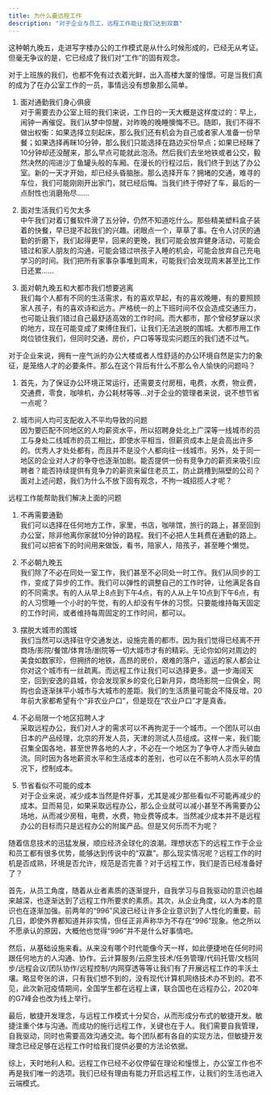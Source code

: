 ```yaml
---
title: 为什么要远程工作
description: "对于企业与员工，远程工作能让我们达到双赢"
---
```


这种朝九晚五，走进写字楼办公的工作模式是从什么时候形成的，已经无从考证。但毫无争议的是，它已经成了我们对“工作”的固有观念。

对于上班族的我们，也都不免有过衣着光鲜，出入高楼大厦的憧憬。可是当我们真的成为了在办公室工作的一员，事情远没有想象那么简单。

1. 面对通勤我们身心俱疲  
对于需要去办公室上班的我们来说，工作日的一天大概是这样度过的：早上，闹钟一再催促。我们从梦中惊醒，对昨晚的晚睡懊悔不已。随即，我们不得不做出权衡：如果选择立刻起床，那么我们还有机会为自己或者家人准备一份早餐；如果选择再眯10分钟，那么我们只能选择在路边买份早点；如果已经眯了10分钟却还没醒来，那么早点可能就此泡汤。然后我们去坐地铁或者公交，毅然决然的闯进沙丁鱼罐头般的车厢。在漫长的行程过后，我们终于到达了办公室。新的一天才开始，却已经头昏脑胀。那么选择开车？拥堵的交通，难寻的车位，我们可能刚刚开出家门，就已经后悔。当我们终于停好了车，最后的一点耐性也消磨殆尽……

1. 面对生活我们亏欠太多  
中午我们对着订餐软件滑了五分钟，仍然不知道吃什么。那些精美塑料盒子装着的快餐，早已提不起我们的兴趣。闭眼点一个，草草了事。在令人讨厌的通勤的折磨下，我们起得更早，回来的更晚，我们可能会放弃健身活动，可能会错过和家人朋友的沟通，可能会错过哄孩子入睡的机会，可能会放弃自己充电学习的时间。我们把所有家事杂事堆到周末，可能我们会发现周末甚至比工作日还累……

1. 面对朝九晚五和大都市我们想要逃离  
我们每个人都有不同的生活需求，有的喜欢早起，有的喜欢晚睡，有的要照顾家人孩子，有的喜欢诗和远方。严格统一的上下班时间不仅会造成交通压力，也可能让我们错过自己最舒适高效的工作时间。而大都市，那个曾经梦寐以求的地方，现在可能变成了束缚住我们，让我们无法逃脱的围城。大都市用工作岗位锁住我们，但同时交通，房价，户口等等现实问题压的我们透不过气。

对于企业来说，拥有一座气派的办公大楼或者人性舒适的办公环境自然是实力的象征，是笼络人才的必要条件。那么在这个背后有什么不那么令人愉快的问题吗？

1. 首先，为了保证办公环境正常运行，还需要支付房租，电费，水费，物业费，交通费，零食，咖啡机，办公耗材等等...对于企业的管理者来说，说不想节省一点呢？

1. 城市间人均可支配收入不平均导致的问题  
因为要匹配不同地区的人均薪资水平，所以招聘身处北上广深等一线城市的员工与身处二线城市的员工相比，即使水平相当，但薪资成本上是会高出许多的。优秀人才处处都有，而且并不是没个人都向往一线城市。另外，处于同一地区的企业对人才的争夺也逐渐加剧。能否提供一份有竞争力的薪资来吸引应聘者？能否持续提供有竞争力的薪资来留住老员工，防止跳槽到隔壁的公司？面对上述问题，我们为什么不放下固有观念，不拘一城招揽人才呢？

远程工作能帮助我们解决上面的问题

1. 不再需要通勤  
我们可以选择在任何地方工作，家里，书店，咖啡馆，旅行的路上，甚至回到办公室，除非他离你家就10分钟的路程。我们不必把人生耗费在通勤的路上。我们可以把省下的时间用来做饭，看书，陪家人，陪孩子，甚至睡个懒觉。

1. 不必朝九晚五   
我们除了不必在同处一室工作，我们甚至不必同处一时工作。我们从同步的工作，变成了异步的工作。我们可以弹性的调整自己的工作时钟，让他满足各自的不同需求。有的人从早上8点到下午4点，有的人从上午10点到下午6点，有的人习惯睡一个小时的午觉，有的人却没有午休的习惯。只要能维持每天固定的工作时间，或者维持每周固定的工作时间，都可以。

1. 摆脱大城市的围城  
我们当然可以选择驻守交通发达，设施完善的都市。因为我们觉得已经离不开商场/影院/餐馆/体育场/剧院等一切大城市才有的精彩。无论你如何对周边的美食如数家珍，但拥挤的地铁，高昂的房价，艰难的落户，遥远的家人都会让你对这个城市有一丝疏离。而远程工作让我们可以选择更多。退一步海阔天空，回到安逸的县城，你会发现家乡的变化日新月异，商场影院一应俱全，网购也会逐渐抹平小城市与大城市的差距。我们的生活质量可能会不降反增。20年前大家都希望有个“非农业户口”，但是现在“农业户口”才是真香。

1. 不必局限一个地区招聘人才  
采取远程办公，我们对人才的需求可以不再拘泥于一个城市。一个团队可以由日本的产品经理，北京的开发人员，天津的测试人员组成。这样一来，我们能召集全国各地，甚至世界各地的人才，不必在一个地区为了争夺人才而头破血流。同时因为各地薪资水平和生活成本的差别，也可以在不影响人员水平的情况下，控制成本。

1. 节省看似不可能的成本  
对于企业来说，减少成本当然是件好事，尤其是减少那些看似不可能再减少的成本。显而易见，如果采取远程办公，那么企业就可以减小甚至不再需要办公场地，从而减少房租，电费，水费，物业费等成本。当然减少成本并不是远程办公的目标而只是远程办公的附属产品。但是又何乐而不为呢？

随着信息技术的迅猛发展，顺应经济全球化的浪潮。理想状态下的远程工作于企业和员工都有很多优势，能够达到传说中的“双赢”。那么现实情况呢？远程工作的时机是否成熟，环境是否允许，规范是否完善？对于远程工作，我们是否已经准备好了？

首先，从员工角度，随着从业者素质的逐渐提升，自我学习与自我驱动的意识也越来越深，也逐渐达到了远程工作所要求的素质。其次，从企业角度，以人为本的意识也在逐渐加强。前两年的“996”风波已经让许多企业意识到了人性化的重要。前几日，即使外界都知道并非实情，但任正非声称华为不存在“996”现象。他之所以不愿承认的原因，大概他也觉得“996”并不是什么好事情吧。

然后，从基础设施来看。从来没有哪个时代能像今天一样，如此便捷地在任何时间跟任何地方的人沟通、协作。云计算服务/云原生技术/任务管理/代码托管/文档同步/远程会议/团队协作/远程控制/内网穿透等等让我们有了开展远程工作的丰沃土壤。略显夸张的讲，只有我们想不到的，没有现代计算机网络技术办不到的。君不见，此次新冠疫情期间，全国学生都在远程上课，联合国也在远程办公，2020年的G7峰会也改为线上举行。

最后，敏捷开发理念，与远程工作模式十分契合，从而形成分布式的敏捷开发。敏捷注重个体与沟通。而成功的施行远程工作，关键也在于人。我们需要自我管理，自我驱动，同时也需要高效沟通交流。每个团队都有各自的实现方法，但敏捷开发理念已经足够在远程工作时给我们提供必要的方法论依据。

综上，天时地利人和。远程工作已经不必仅停留在理论和憧憬上，办公室工作也不再是我们唯一的选项。我们已经有理由有能力开启远程工作，让我们的生活也进入云端模式。
